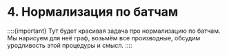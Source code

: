 # 4. Нормализация по батчам


::::{important}
Тут будет красивая задача про нормализацию по батчам. Мы нарисуем для неё граф, возьмём все производные, обсудим уродливость этой процедуры и смысл. 
::::

```{dropdown} Решение

```
